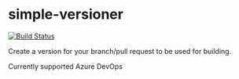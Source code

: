 # simple-versioner

[![Build Status](https://hvdb.visualstudio.com/simple-versioner/_apis/build/status/hvdb.simple-versioner?branchName=master)](https://hvdb.visualstudio.com/simple-versioner/_build/latest?definitionId=1&branchName=master)

Create a version for your branch/pull request to be used for building.  

Currently supported Azure DevOps
